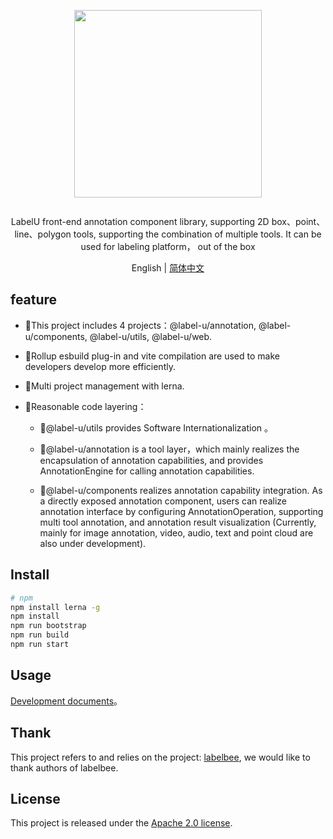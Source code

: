 <div align="center">
  <article style="display: flex; flex-direction: column; align-items: center; justify-content: center;">
      <p align="center"><img width="300" src="./images/labelU-logo.svg" /></p>
      <p>LabelU front-end annotation component library, supporting 2D box、point、line、polygon tools, supporting the combination of multiple tools. It can be used for labeling platform， out of the box</p>
  </article>
  English | <a href="./README.md">简体中文</a>
</div>

## feature

- 📝This project includes 4 projects：@label-u/annotation, @label-u/components, @label-u/utils, @label-u/web.

- 📝Rollup esbuild plug-in and vite compilation are used to make developers develop more efficiently.

- 📝Multi project management with lerna.

- 📝Reasonable code layering：

  - 📝@label-u/utils provides Software Internationalization 。

  - 📝@label-u/annotation is a tool layer，which mainly realizes the encapsulation of annotation capabilities, and provides AnnotationEngine for calling annotation capabilities.

  - 📝@label-u/components realizes annotation capability integration. As a directly exposed annotation component, users can realize annotation interface by configuring AnnotationOperation, supporting multi tool annotation, and annotation result visualization (Currently, mainly for image annotation, video, audio, text and point cloud are also under development).


## Install

```bash
# npm
npm install lerna -g
npm install
npm run bootstrap
npm run build
npm run start

```


## Usage

[Development documents](https://opendatalab.github.io/labelU-Kit)。

## Thank

This project refers to and relies on the project: [labelbee](https://github.com/open-mmlab/labelbee), we would like to thank authors of labelbee.

## License

This project is released under the [Apache 2.0 license](./LICENSE).
